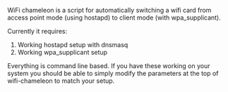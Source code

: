 WiFi chameleon is a script for automatically switching a wifi card from access
point mode (using hostapd) to client mode (with wpa_supplicant).

Currently it requires:

1) Working hostapd setup with dnsmasq
2) Working wpa_supplicant setup

Everything is command line based. If you have
these working on your system you should be able to simply modify
the parameters at the top of wifi-chameleon to match your
setup.
